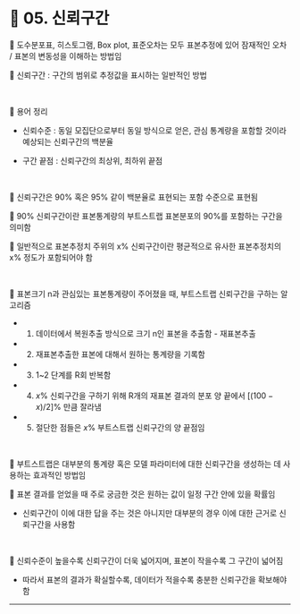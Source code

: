 # 🎰 05. 신뢰구간  

🎲 도수분포표, 히스토그램, Box plot, 표준오차는 모두 표본추정에 있어 잠재적인 오차 / 표본의 변동성을 이해하는 방법임  

🎲 신뢰구간 : 구간의 범위로 추정값을 표시하는 일반적인 방법  


<br>  

🎲 용어 정리  

- 신뢰수준 : 동일 모집단으로부터 동일 방식으로 얻은, 관심 통계량을 포함할 것이라 예상되는 신뢰구간의 백분율  
   
- 구간 끝점 : 신뢰구간의 최상위, 최하위 끝점  
 
<br>  

🎲 신뢰구간은 90% 혹은 95% 같이 백분율로 표현되는 포함 수준으로 표현됨  

🎲 90% 신뢰구간이란 표본통계량의 부트스트랩 표본분포의 90%를 포함하는 구간을 의미함  

🎲 일반적으로 표본추정치 주위의 x% 신뢰구간이란 평균적으로 유사한 표본추정치의 x% 정도가 포함되어야 함  

<br>  

🎲 표본크기 n과 관심있는 표본통계량이 주어졌을 때, 부트스트랩 신뢰구간을 구하는 알고리즘  

- 1. 데이터에서 복원추출 방식으로 크기 n인 표본을 추출함 - 재표본추출  
- 2. 재표본추출한 표본에 대해서 원하는 통계량을 기록함  
- 3. 1~2 단계를 R회 반복함  
- 4. $x$% 신뢰구간을 구하기 위해 R개의 재표본 결과의 분포 양 끝에서 $[(100-x)/2]$% 만큼 잘라냄  
- 5. 절단한 점들은 $x$% 부트스트랩 신뢰구간의 양 끝점임  
  
<br>  

🎲 부트스트랩은 대부분의 통계량 혹은 모델 파라미터에 대한 신뢰구간을 생성하는 데 사용하는 효과적인 방법임  


🎲 표본 결과를 얻었을 때 주로 궁금한 것은 <a>원하는 값이 일정 구간 안에 있을 확률</a>임  
- 신뢰구간이 이에 대한 답을 주는 것은 아니지만 대부분의 경우 이에 대한 근거로 신뢰구간을 사용함  
 
<br>  

🎲 신뢰수준이 높을수록 신뢰구간이 더욱 넓어지며, 표본이 작을수록 그 구간이 넓어짐  
- 따라서 표본의 결과가 확실할수록, 데이터가 적을수록 충분한 신뢰구간을 확보해야 함  
   
***  
